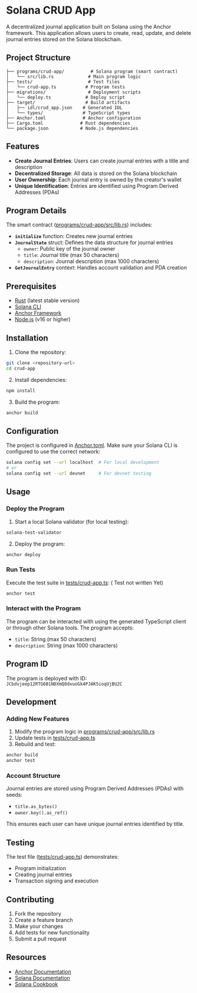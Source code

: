 # Solana CRUD App

A decentralized journal application built on Solana using the Anchor framework. This application allows users to create, read, update, and delete journal entries stored on the Solana blockchain.

## Project Structure

```
├── programs/crud-app/          # Solana program (smart contract)
│   └── src/lib.rs             # Main program logic
├── tests/                     # Test files
│   └── crud-app.ts           # Program tests
├── migrations/                # Deployment scripts
│   └── deploy.ts             # Deploy script
├── target/                   # Build artifacts
│   ├── idl/crud_app.json    # Generated IDL
│   └── types/               # TypeScript types
├── Anchor.toml              # Anchor configuration
├── Cargo.toml              # Rust dependencies
└── package.json            # Node.js dependencies
```

## Features

- **Create Journal Entries**: Users can create journal entries with a title and description
- **Decentralized Storage**: All data is stored on the Solana blockchain
- **User Ownership**: Each journal entry is owned by the creator's wallet
- **Unique Identification**: Entries are identified using Program Derived Addresses (PDAs)

## Program Details

The smart contract ([programs/crud-app/src/lib.rs](programs/crud-app/src/lib.rs)) includes:

- **`initialize`** function: Creates new journal entries
- **`JournalState`** struct: Defines the data structure for journal entries
  - `owner`: Public key of the journal owner
  - `title`: Journal title (max 50 characters)
  - `description`: Journal description (max 1000 characters)
- **`GetJournalEntry`** context: Handles account validation and PDA creation

## Prerequisites

- [Rust](https://rustup.rs/) (latest stable version)
- [Solana CLI](https://docs.solana.com/cli/install-solana-cli-tools)
- [Anchor Framework](https://www.anchor-lang.com/docs/installation)
- [Node.js](https://nodejs.org/) (v16 or higher)

## Installation

1. Clone the repository:
```bash
git clone <repository-url>
cd crud-app
```

2. Install dependencies:
```bash
npm install
```

3. Build the program:
```bash
anchor build
```

## Configuration

The project is configured in [Anchor.toml](Anchor.toml). Make sure your Solana CLI is configured to use the correct network:

```bash
solana config set --url localhost  # For local development
# or
solana config set --url devnet     # For devnet testing
```

## Usage

### Deploy the Program

1. Start a local Solana validator (for local testing):
```bash
solana-test-validator
```

2. Deploy the program:
```bash
anchor deploy
```

### Run Tests

Execute the test suite in [tests/crud-app.ts](tests/crud-app.ts): ( Test not written Yet)

```bash
anchor test
```

### Interact with the Program

The program can be interacted with using the generated TypeScript client or through other Solana tools. The program accepts:

- `title`: String (max 50 characters)
- `description`: String (max 1000 characters)

## Program ID

The program is deployed with ID: `JCbdvjeep12RTG6B1N8XmQ8dxuoGk4PJAK5ioqUjBU2C`

## Development

### Adding New Features

1. Modify the program logic in [programs/crud-app/src/lib.rs](programs/crud-app/src/lib.rs)
2. Update tests in [tests/crud-app.ts](tests/crud-app.ts)
3. Rebuild and test:
```bash
anchor build
anchor test
```

### Account Structure

Journal entries are stored using Program Derived Addresses (PDAs) with seeds:
- `title.as_bytes()`
- `owner.key().as_ref()`

This ensures each user can have unique journal entries identified by title.

## Testing

The test file ([tests/crud-app.ts](tests/crud-app.ts)) demonstrates:
- Program initialization
- Creating journal entries
- Transaction signing and execution

## Contributing

1. Fork the repository
2. Create a feature branch
3. Make your changes
4. Add tests for new functionality
5. Submit a pull request


## Resources

- [Anchor Documentation](https://www.anchor-lang.com/)
- [Solana Documentation](https://docs.solana.com/)
- [Solana Cookbook](https://solanacookbook.com/)